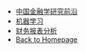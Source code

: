 - [中国金融学研究前沿](/Courses_in_SUSTech/新结构金融学/README.md)
- [机器学习](/Courses_in_SUSTech/机器学习/README.md)
- [财务报表分析](/Courses_in_SUSTech/财务报表分析/README.md)
- [Back to Homepage](README.md)